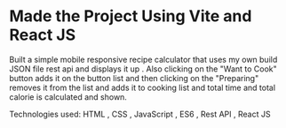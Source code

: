 # Made the Project Using Vite and React JS
Built a simple mobile responsive recipe calculator that uses my own build JSON file rest api and displays it up . Also clicking on the "Want to Cook" button adds it on the button list and then clicking on the "Preparing" removes it from the list and adds it to cooking list and total time and total calorie is calculated and shown.

Technologies used: HTML , CSS , JavaScript , ES6 , Rest API , React JS

